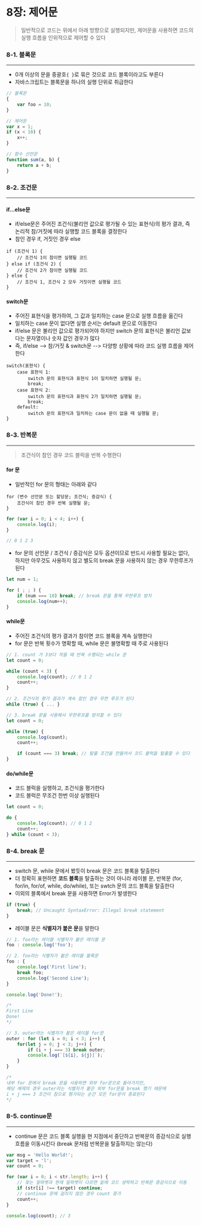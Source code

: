 # 8장: 제어문
> 일반적으로 코드는 위에서 아래 방향으로 실행되지만, 제어문을 사용하면 코드의 실행 흐름을 인위적으로 제어할 수 있다

### 8-1. 블록문 
---
- 0개 이상의 문을 중괄호`{ }`로 묶은 것으로 코드 블록이라고도 부른다 
- 자바스크립트는 블록문을 하나의 실행 단위로 취급한다 
```javascript 
// 블록문 
{
    var foo = 10;
}

// 제어문 
var x = 1;
if (x < 10) {
    x++;
}

// 함수 선언문 
function sum(a, b) {
    return a + b;
}
```

### 8-2. 조건문 
---
#### if...else문 
- if/else문은 주어진 조건식(불리언 값으로 평가될 수 있는 표현식)의 평가 결과, 즉 논리적 참/거짓에 따라 실행할 코드 블록을 결정한다 
- 참인 경우 if, 거짓인 경우 else 

``` 
if (조건식 1) {
    // 조건식 1이 참이면 실행될 코드
} else if (조건식 2) {
    // 조건식 2가 참이면 실행될 코드 
} else {
    // 조건식 1, 조건식 2 모두 거짓이면 실행될 코드 
}
```

#### switch문 
- 주어진 표현식을 평가하여, 그 값과 일치하는 case 문으로 실행 흐름을 옮긴다 
- 일치하는 case 문이 없다면 실행 순서는 default 문으로 이동한다 
- if/else 문은 불리언 값으로 평가되어야 하지만 switch 문의 표현식은 불리언 값보다는 문자열이나 숫자 값인 경우가 많다 
- 즉, if/else --> 참/거짓 & switch문 --> 다양항 상황에 따라 코드 실행 흐름을 제어한다 

```
switch(표현식) {
    case 표현식 1: 
        switch 문의 표현식과 표현식 1이 일치하면 실행될 문;
        break;
    case 표현식 2: 
        switch 문의 표현식과 표현식 2가 일치하면 실행될 문;
        break;
    default: 
        switch 문의 표현식과 일치하는 case 문이 없을 때 실행될 문;
}
```

### 8-3. 반복문
---
> 조건식이 참인 경우 코드 블럭을 반복 수행한다 

#### for 문 
- 일반적인 for 문의 형태는 아래와 같다 
```
for (변수 선언문 또는 할당문; 조건식; 증감식) {
    조건식이 참인 경우 반복 실행될 문; 
} 
```

```javascript 
for (var i = 0; i < 4; i++) {
    console.log(i);
}

// 0 1 2 3
```
- for 문의 선언문 / 조건식 / 증감식은 모두 옵션이므로 반드시 사용할 필요는 없다, 하지만 아무것도 사용하지 않고 별도의 break 문을 사용하지 않는 경우 무한루프가 된다 
```javascript
let num = 1; 

for ( ; ; ) {
    if (num === 10) break; // break 문을 통해 무한루프 방지
    console.log(num++);
}
```
#### while문 
- 주어진 조건식의 평가 결과가 참이면 코드 블록을 계속 실행한다 
- for 문은 반복 횟수가 명확할 때, while 문은 불명확할 때 주로 사용된다 
```javascript 
// 1. count 가 3보다 작을 때 반복 수행되는 while 문 
let count = 0; 

while (count < 3) {
    console.log(count); // 0 1 2
    count++;
}

// 2. 조건식의 평가 결과가 계속 참인 경우 무한 루프가 된다 
while (true) { ... } 

// 3. break 문을 사용해서 무한루프를 방지할 수 있다 
let count = 0; 

while (true) {
    console.log(count); 
    count++; 

    if (count === 3) break; // 탈출 조건을 만들어서 코드 블럭을 탈출할 수 있다 
}
```

#### do/while문 
- 코드 블럭을 실행하고, 조건식을 평가한다
- 코드 블럭은 무조건 한번 이상 실행된다 

```javascript 
let count = 0; 

do { 
    console.log(count); // 0 1 2 
    count++;
} while (count < 3);
```

### 8-4. break 문
---
- switch 문, while 문에서 봤듯이 break 문은 코드 블록을 탈출한다 
- 더 정확히 표현하면 <b>코드 블록</b>을 탈출하는 것이 아니라 레이블 문, 반복문 (for, for/in, for/of, while, do/while), 또는 swtch 문의 코드 블록을 탈출한다 
- 이외의 블록에서 break 문을 사용하면 Error가 발생한다

```javascript
if (true) {
    break; // Uncaught SyntaxError: Illegal break statement 
}
```
- 레이블 문은 <b>식별자가 붙은 문</b>을 말한다 
```javascript 
// 1. foo라는 레이블 식별자가 붙은 레이블 문 
foo : console.log('foo');

// 2. foo라는 식별자가 붙은 레이블 블록문 
foo : {
    console.log('First line'); 
    break foo;
    console.log('Second Line');
}

console.log('Done!');

/*
First Line
Done!
*/

// 3. outer라는 식별자가 붙은 레이블 for문 
outer : for (let i = 0; i < 3; i++) {
    for(let j = 0; j < 3; j++) {
        if (i + j === 3) break outer; 
        console.log(`[${i}, ${j}]`);
    }
}

/*
내부 for 문에서 break 문을 사용하면 외부 for문으로 돌아가지만, 
해당 예제의 경우 outer라는 식별자가 붙은 외부 for문을 break 했기 때문에 
i + j === 3 조건이 참으로 평가되는 순간 모든 for문이 종료된다 
*/ 
```

### 8-5. continue문 
---
- continue 문은 코드 블록 실행을 현 지점에서 중단하고 반복문의 증감식으로 실행 흐름을 이동시킨다 (break 문처럼 반복문을 탈출하지는 않는다)

```javascript 
var msg = 'Hello World!';
var target = 'l';
var count = 0;

for (var i = 0; i < str.length; i++) {
    // 찾는 알파벳과 현재 알파벳이 다르면 밑에 코드 생략하고 반복문 증감식으로 이동  
    if (str[i] !== target) continue; 
    // continue 문에 걸리지 않은 경우 count 증가 
    count++; 
}

console.log(count); // 3 
```